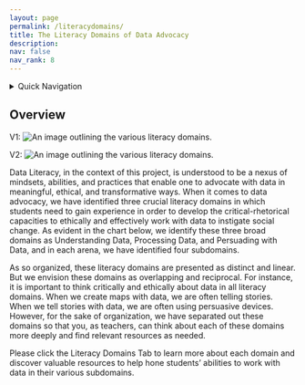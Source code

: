 ```yaml
---
layout: page
permalink: /literacydomains/
title: The Literacy Domains of Data Advocacy
description:
nav: false
nav_rank: 8
---
```


<details>
  <summary>Quick Navigation</summary>
<details>
      <summary>Understanding Data</summary>
      <sl-button-group label="Alignment">
        <sl-button href="">Overview</sl-button>
        <sl-button href="https://da4asandbox.github.io/curricularsite/defining-data/">Defining Data</sl-button>
        <sl-button href="">Critiquing Data</sl-button>
        <sl-button href="">Acting Ethically with Data</sl-button>
        <sl-button href="">Linking Data and Justice</sl-button>
      </sl-button-group>
    </details>
<details>
      <summary>Processing Data</summary>
      <sl-button-group label="Alignment">
        <sl-button href="">Collecting Data</sl-button>
        <sl-button href="">Organizing and Cleaning Data</sl-button>
        <sl-button href="">Analzying and Drawing Insights from Data</sl-button>
        <sl-button href="">Storing and Preserving Data</sl-button>
      </sl-button-group>
    </details>
<details>
      <summary>Persuading with Data</summary>
        <sl-button-group label="Alignment">
          <sl-button href="">Appealing with Data</sl-button>
          <sl-button href="">Visualizing Data</sl-button>
          <sl-button href="">Mapping Data</sl-button>
          <sl-button href="">Telling Multi-Modal Stories with Data</sl-button>
        </sl-button-group>
    </details>
</details>

## Overview

V1:
<img src="{{ '/assets/img/' | append: LiteracyDomainsFull.png }}" class="card-img img-fluid" alt="An image outlining the various literacy domains." />

V2:
<img src="{{ '/assets/img/' | append: LiteracyDomainsFull }}" class="card-img img-fluid" alt="An image outlining the various literacy domains." />

Data Literacy, in the context of this project, is understood to be a nexus of mindsets, abilities, and practices that enable one to advocate with data in meaningful, ethical, and transformative ways. When it comes to data advocacy, we have identified three crucial literacy domains in which students need to gain experience in order to develop the critical-rhetorical capacities to ethically and effectively work with data to instigate social change. As evident in the chart below, we identify these three broad domains as Understanding Data, Processing Data, and Persuading with Data, and in each arena, we have identified four subdomains.
 
As so organized, these literacy domains are presented as distinct and linear. But we envision these domains as overlapping and reciprocal. For instance, it is important to think critically and ethically about data in all literacy domains. When we create maps with data, we are often telling stories. When we tell stories with data, we are often using persuasive devices. However, for the sake of organization, we have separated out these domains so that you, as teachers, can think about each of these domains more deeply and find relevant resources as needed.
 
Please click the Literacy Domains Tab to learn more about each domain and discover valuable resources to help hone students’ abilities to work with data in their various subdomains.
